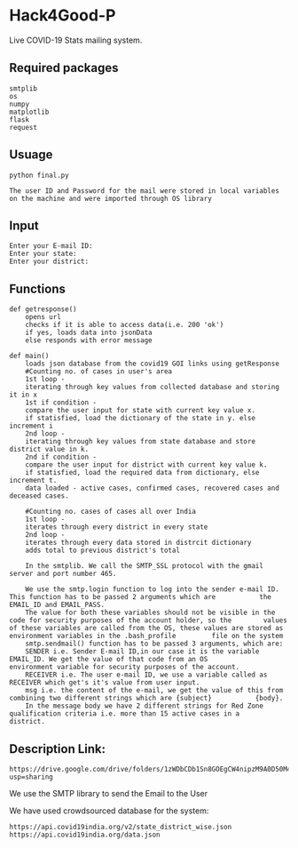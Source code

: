 # Hack4Good-P
Live COVID-19 Stats mailing system.

## Required packages

	smtplib
	os
	numpy
	matplotlib
	flask
	request

## Usuage 

	python final.py
	
	The user ID and Password for the mail were stored in local variables on the machine and were imported through OS library
	
	
## Input 

	Enter your E-mail ID:
	Enter your state:
	Enter your district:
	
	
## Functions 

	def getresponse()
		opens url
		checks if it is able to access data(i.e. 200 'ok')
		if yes, loads data into jsonData
		else responds with error message
		
	def main()
		loads json database from the covid19 GOI links using getResponse
		#Counting no. of cases in user's area
		1st loop - 
		iterating through key values from collected database and storing it in x
		1st if condition - 
		compare the user input for state with current key value x.
		if statisfied, load the dictionary of the state in y. else increment i
		2nd loop - 
		iterating through key values from state database and store district value in k.
		2nd if condition -
		compare the user input for district with current key value k.
		if statisfied, load the required data from dictionary, else increment t.
		data loaded - active cases, confirmed cases, recovered cases and deceased cases.
		
		#Counting no. cases of cases all over India
		1st loop - 
		iterates through every district in every state
		2nd loop - 
		iterates through every data stored in distrcit dictionary
		adds total to previous district's total
		
		In the smtplib. We call the SMTP_SSL protocol with the gmail server and port number 465.
		
		We use the smtp.login function to log into the sender e-mail ID. This function has to be passed 2 arguments which are 			the EMAIL_ID and EMAIL_PASS.
		The value for both these variables should not be visible in the code for security purposes of the account holder, so the 		values of these variables are called from the OS, these values are stored as environment variables in the .bash_profile 		file on the system
		smtp.sendmail() function has to be passed 3 arguments, which are:
		SENDER i.e. Sender E-mail ID,in our case it is the variable EMAIL_ID. We get the value of that code from an OS 				environment variable for security purposes of the account.
		RECEIVER i.e. The user e-mail ID, we use a variable called as RECEIVER which get's it's value from user input.
		msg i.e. the content of the e-mail, we get the value of this from combining two different strings which are {subject}			{body}.
		In the message body we have 2 different strings for Red Zone qualification criteria i.e. more than 15 active cases in a 		district.
		
		

## Description Link:

	https://drive.google.com/drive/folders/1zWDbCDb1Sn8GOEgCW4nipzM9A0D50M4W?usp=sharing


We use the SMTP library to send the Email to the User

We have used crowdsourced database for the system:

	https://api.covid19india.org/v2/state_district_wise.json
	https://api.covid19india.org/data.json
